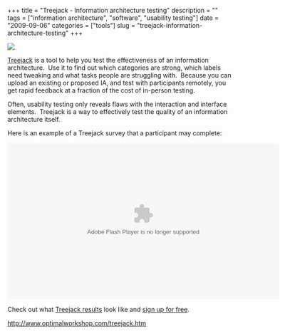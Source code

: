 +++
title = "Treejack - Information architecture testing"
description = ""
tags = ["information architecture", "software", "usability testing"]
date = "2009-09-06"
categories = ["tools"]
slug = "treejack-information-architecture-testing"
+++


<div class="tool-screenshot mb1"><a href="http://www.optimalworkshop.com/treejack.htm"><img id="bluga-thumbnail-2732" class="bluga-thumbnail custom" src="http://media.konigi.com/bluga/
wt522ffa93a86b5_custom.jpg"/></a></div><p><a href="http://www.optimalworkshop.com/treejack.htm">Treejack</a> is a tool to help you test the effectiveness of an information architecture.&nbsp; Use it to find out which categories are strong, which labels need tweaking and what tasks people are struggling with.&nbsp; Because you can upload an existing or proposed IA, and test with participants remotely, you get rapid feedback at a fraction of the cost of in-person testing.</p>
<p>Often, usability testing only reveals flaws with the interaction and interface elements.&nbsp; Treejack is a way to effectively test the quality of an information architecture itself.</p>
<p>Here is an example of a Treejack survey that a participant may complete:</p>
<object width="610" height="351"> <param name="movie" value="http://content.screencast.com/users/samng/folders/Jing/media/f3cfd91f-4000-4420-8ac9-b9cebe459eaa/jingh264player.swf"></param> <param name="quality" value="high"></param> <param name="bgcolor" value="#FFFFFF"></param> <param name="flashVars" value="thumb=http://content.screencast.com/users/samng/folders/Jing/media/f3cfd91f-4000-4420-8ac9-b9cebe459eaa/FirstFrame.jpg&amp;containerwidth=952&amp;containerheight=548&amp;showbranding=false&amp;content=http://content.screencast.com/users/samng/folders/Jing/media/f3cfd91f-4000-4420-8ac9-b9cebe459eaa/00000071.mp4"></param> <param name="allowFullScreen" value="true"></param> <param name="scale" value="showall"></param> <param name="allowScriptAccess" value="always"></param> <param name="base" value="http://content.screencast.com/users/samng/folders/Jing/media/f3cfd91f-4000-4420-8ac9-b9cebe459eaa/"></param> <embed src="http://content.screencast.com/users/samng/folders/Jing/media/f3cfd91f-4000-4420-8ac9-b9cebe459eaa/jingh264player.swf" quality="high" bgcolor="#FFFFFF" width="610" height="351" type="application/x-shockwave-flash" allowScriptAccess="always" flashVars="thumb=http://content.screencast.com/users/samng/folders/Jing/media/f3cfd91f-4000-4420-8ac9-b9cebe459eaa/FirstFrame.jpg&amp;containerwidth=952&amp;containerheight=548&amp;showbranding=false&amp;content=http://content.screencast.com/users/samng/folders/Jing/media/f3cfd91f-4000-4420-8ac9-b9cebe459eaa/00000071.mp4" allowFullScreen="true" base="http://content.screencast.com/users/samng/folders/Jing/media/f3cfd91f-4000-4420-8ac9-b9cebe459eaa/" scale="showall"></embed> </object><p>
Check out what <a href="http://www.optimalworkshop.com/treejack.htm">Treejack results</a> look like and <a href="http://www.optimalworkshop.com/workshop/registration/sign-up.jsf">sign up for free</a>.</p>
  
<p><a href="http://www.optimalworkshop.com/treejack.htm">http://www.optimalworkshop.com/treejack.htm</a></p>
      
